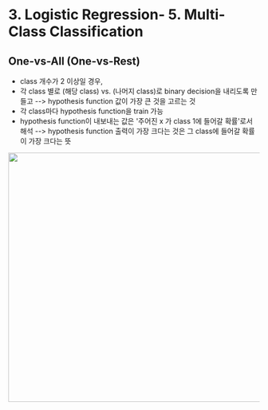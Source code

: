 # 3. Logistic Regression- 5. Multi-Class Classification

## One-vs-All (One-vs-Rest)
- class 개수가 2 이상일 경우,
- 각 class 별로 (해당 class) vs. (나머지 class)로 binary decision을 내리도록 만들고
--> hypothesis function 값이 가장 큰 것을 고르는 것
- 각 class마다 hypothesis function을 train 가능
- hypothesis function이 내보내는 값은 '주어진 x 가 class 1에 들어갈 확률'로서 해석
--> hypothesis function 출력이 가장 크다는 것은 그 class에 들어갈 확률이 가장 크다는 뜻

<img src="https://user-images.githubusercontent.com/46768752/79069196-5b67e500-7d07-11ea-87c7-1f0f6aca161a.png"
height=500, width=700>